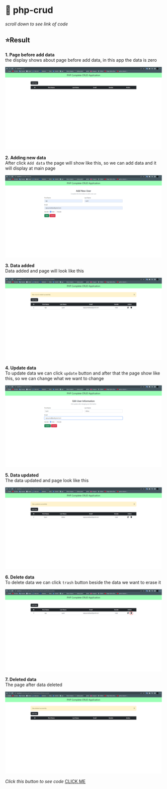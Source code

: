 # 📝 php-crud 
*scroll down to see link of code*

## ⭐️Result
**1. Page before add data** <br>
the display shows about page before add data, in this app the data is zero

<img alt="NOTHING" width="auto" src="https://github.com/Syamabbas/php-crud/blob/0e1b9abcb66739f9c54ee689feabd4fac52314a0/image/1%20app%20before%20add%20data.PNG">

**2. Adding new data** <br>
After click `Add data` the page will show like this, so we can add data and it will display at main page

<img alt="ADD DATA" width="auto" src="https://github.com/Syamabbas/php-crud/blob/0e1b9abcb66739f9c54ee689feabd4fac52314a0/image/2%20adding%20new%20data.PNG">

**3. Data added** <br>
Data added and page will look like this

<img alt="data added" width="auto" src="https://github.com/Syamabbas/php-crud/blob/0e1b9abcb66739f9c54ee689feabd4fac52314a0/image/3%20data%20added.PNG">

**4. Update data** <br>
To update data we can click `update` button and after that the page show like this, so we can change what we want to change

<img alt="UPDATE" width="auto" src="https://github.com/Syamabbas/php-crud/blob/0e1b9abcb66739f9c54ee689feabd4fac52314a0/image/4%20update%20data.PNG">

**5. Data updated** <br>
The data updated and page look like this

<img alt="data updated" width="auto" src="https://github.com/Syamabbas/php-crud/blob/0e1b9abcb66739f9c54ee689feabd4fac52314a0/image/5%20data%20updated.PNG">

**6. Delete data** <br>
To delete data we can click `trash` button beside the data we want to erase it

<img alt="delete data" width="auto" src="https://github.com/Syamabbas/php-crud/blob/0e1b9abcb66739f9c54ee689feabd4fac52314a0/image/6%20delet%20data.PNG">

**7. Deleted data** <br>
The page after data deleted

<img alt="deleted data" width="auto" src="https://github.com/Syamabbas/php-crud/blob/0e1b9abcb66739f9c54ee689feabd4fac52314a0/image/6%20deleted%20data.PNG">

*Click this button to see code* 
[CLICK ME](https://github.com/Syamabbas/php-crud/tree/master)
